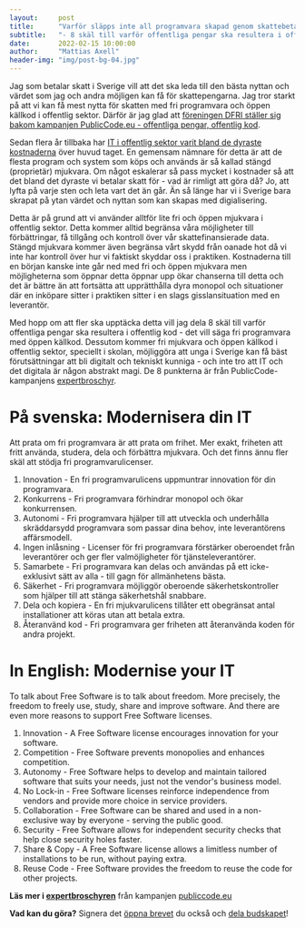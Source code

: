 ```yaml
---
layout:     post
title:      "Varför släpps inte all programvara skapad genom skattebetalarnas pengar som Öppen och Fri Programvara?"
subtitle:   "- 8 skäl till varför offentliga pengar ska resultera i offentlig kod!"
date:       2022-02-15 10:00:00
author:     "Mattias Axell"
header-img: "img/post-bg-04.jpg"
---
```


Jag som betalar skatt i Sverige vill att det ska leda till den bästa nyttan och värdet som jag och andra möjligen kan få för skattepengarna. Jag tror starkt på att vi kan få mest nytta för skatten med fri programvara och öppen källkod i offentlig sektor. Därför är jag glad att [föreningen DFRI ställer sig bakom kampanjen PublicCode.eu - offentliga pengar, offentlig kod](https://www.dfri.se/dfri-staller-sig-bakom-kampanjen-publiccode-eu-offentliga-pengar-offentlig-kod/). 

Sedan flera år tillbaka har [IT i offentlig sektor varit bland de dyraste kostnaderna](https://www.dagenssamhalle.se/styrning-och-beslut/kommunpolitik/offentlig-sektor-koper-it-for-47-miljarder/) över huvud taget. En gemensam nämnare för detta är att de flesta program och system som köps och används är så kallad stängd (proprietär) mjukvara. Om något eskalerar så pass mycket i kostnader så att det bland det dyraste vi betalar skatt för - vad är rimligt att göra då? Jo, att lyfta på varje sten och leta vart det än går. Än så länge har vi i Sverige bara skrapat på ytan värdet och nyttan som kan skapas med digialisering. 

Detta är på grund att vi använder alltför lite fri och öppen mjukvara i offentlig sektor. Detta kommer alltid begränsa våra möjligheter till förbättringar, få tillgång och kontroll över vår skattefinansierade data. Stängd mjukvara kommer även begränsa vårt skydd från oanade hot då vi inte har kontroll över hur vi faktiskt skyddar oss i praktiken. Kostnaderna till en början kanske inte går ned med fri och öppen mjukvara men möjligheterna som öppnar detta öppnar upp ökar chanserna till detta och det är bättre än att fortsätta att upprätthålla dyra monopol och situationer där en inköpare sitter i praktiken sitter i en slags gisslansituation med en leverantör. 

Med hopp om att fler ska upptäcka detta vill jag dela 8 skäl till varför offentliga pengar ska resultera i offentlig kod - det vill säga fri programvara med öppen källkod. Dessutom kommer fri mjukvara och öppen källkod i offentlig sektor, speciellt i skolan, möjliggöra att unga i Sverige kan få bäst förutsättningar att bli digitalt och tekniskt kunniga - och inte tro att IT och det digitala är någon abstrakt magi. De 8 punkterna är från PublicCode-kampanjens [expertbroschyr](https://publiccode.eu/sv/#resources).

# På svenska: Modernisera din IT
Att prata om fri programvara är att prata om frihet. Mer exakt, friheten att fritt använda, studera, dela och förbättra mjukvara. Och det finns ännu fler skäl att stödja fri programvarulicenser. 

1. Innovation - En fri programvarulicens uppmuntrar innovation för din programvara.
2. Konkurrens - Fri programvara förhindrar monopol och ökar konkurrensen.
3. Autonomi - Fri programvara hjälper till att utveckla och underhålla skräddarsydd programvara som passar dina behov, inte leverantörens affärsmodell.
4. Ingen inlåsning - Licenser för fri programvara förstärker oberoendet från leverantörer och ger fler valmöjligheter för tjänsteleverantörer.
5. Samarbete - Fri programvara kan delas och användas på ett icke-exklusivt sätt av alla - till gagn för allmänhetens bästa.
6. Säkerhet - Fri programvara möjliggör oberoende säkerhetskontroller som hjälper till att stänga säkerhetshål snabbare.
7. Dela och kopiera - En fri mjukvarulicens tillåter ett obegränsat antal installationer att köras utan att betala extra.
8. Återanvänd kod - Fri programvara ger friheten att återanvända koden för andra projekt. 

# In English: Modernise your IT
To talk about Free Software is to talk about freedom. More precisely, the freedom to freely use, study, share and improve software. And there are even more reasons to support Free Software licenses. 

1. Innovation - A Free Software license encourages innovation for your software.
2. Competition - Free Software prevents monopolies and enhances competition.
3. Autonomy - Free Software helps to develop and maintain tailored software that suits your needs, just not the vendor's business model.
4. No Lock-in - Free Software licenses reinforce independence from vendors and provide more choice in service providers.
5. Collaboration - Free Software can be shared and used in a non-exclusive way by everyone - serving the public good.
6. Security - Free Software allows for independent security checks that help close security holes faster.
7. Share & Copy - A Free Software license allows a limitless number of installations to be run, without paying extra.
8. Reuse Code - Free Software provides the freedom to reuse the code for other projects.

**Läs mer i [expertbroschyren](https://publiccode.eu/sv/#resources)** från kampanjen [publiccode.eu](https://publiccode.eu/)

**Vad kan du göra?** Signera det [öppna brevet](https://publiccode.eu/sv/#action) du också och [dela budskapet](https://publiccode.eu/sv/#spread)!